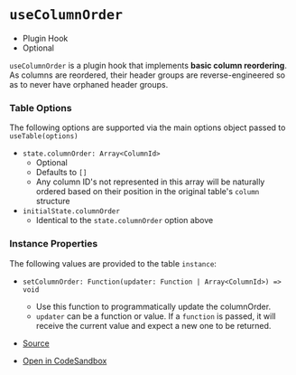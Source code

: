 # `useColumnOrder`

- Plugin Hook
- Optional

`useColumnOrder` is a plugin hook that implements **basic column reordering**. As columns are reordered, their header groups are reverse-engineered so as to never have orphaned header groups.

### Table Options

The following options are supported via the main options object passed to `useTable(options)`

- `state.columnOrder: Array<ColumnId>`
  - Optional
  - Defaults to `[]`
  - Any column ID's not represented in this array will be naturally ordered based on their position in the original table's `column` structure
- `initialState.columnOrder`
  - Identical to the `state.columnOrder` option above

### Instance Properties

The following values are provided to the table `instance`:

- `setColumnOrder: Function(updater: Function | Array<ColumnId>) => void`

  - Use this function to programmatically update the columnOrder.
  - `updater` can be a function or value. If a `function` is passed, it will receive the current value and expect a new one to be returned.

- [Source](https://github.com/tannerlinsley/react-table/tree/master/examples/column-ordering)
- [Open in CodeSandbox](https://codesandbox.io/s/github/tannerlinsley/react-table/tree/master/examples/column-ordering)
